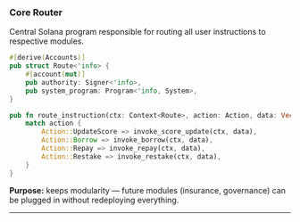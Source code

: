### Core Router

Central Solana program responsible for routing all user instructions to respective modules.

```rust
#[derive(Accounts)]
pub struct Route<'info> {
    #[account(mut)]
    pub authority: Signer<'info>,
    pub system_program: Program<'info, System>,
}

pub fn route_instruction(ctx: Context<Route>, action: Action, data: Vec<u8>) -> Result<()> {
    match action {
        Action::UpdateScore => invoke_score_update(ctx, data),
        Action::Borrow => invoke_borrow(ctx, data),
        Action::Repay => invoke_repay(ctx, data),
        Action::Restake => invoke_restake(ctx, data),
    }
}
```

**Purpose:** keeps modularity — future modules (insurance, governance) can be plugged in without redeploying everything.

---
